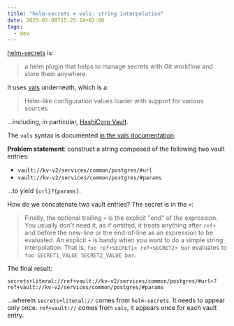 ```yaml
---
title: "helm-secrets + vals: string interpolation"
date: 2025-05-08T15:25:14+02:00
tags:
  - dev
---
```


[helm-secrets](https://github.com/jkroepke/helm-secrets) is:

> a helm plugin that helps to manage secrets with Git workflow and store them
> anywhere.

It uses [vals](https://github.com/helmfile/vals) underneath, which is a:

> Helm-like configuration values loader with support for various sources

...including, in particular, [HashiCorp Vault](https://www.hashicorp.com/en/products/vault).

The `vals` syntax is documented
[in the vals documentation](https://github.com/helmfile/vals?tab=readme-ov-file#expression-syntax).

**Problem statement**: construct a string composed of the following two vault
entries:

- `vault://kv-v2/services/common/postgres/#url`
- `vault://kv-v2/services/common/postgres/#params`

...to yield `{url}?{params}`.

How do we concatenate two vault entries?
The secret is in the `+`:

 > Finally, the optional trailing `+` is the explicit "end" of the expression.
 > You usually don't need it, as if omitted, it treats anything after `ref+` and
 > before the new-line or the end-of-line as an expression to be evaluated. An
 > explicit `+` is handy when you want to do a simple string interpolation. That
 > is, `foo ref+SECRET1+ ref+SECRET2+ bar` evaluates to `foo SECRET1_VALUE
 > SECRET2_VALUE bar`.

The final result:

```
secrets+literal://ref+vault://kv-v2/services/common/postgres/#url+?ref+vault://kv-v2/services/common/postgres/#params
```

...wherein `secrets+literal://` comes from `helm-secrets`. It needs to appear only
once. `ref+vault://` comes from `vals`, it appears once for each vault entry.
